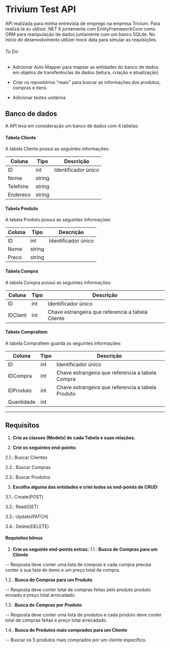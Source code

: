 # Trivium Test API
API realizada para minha entrevista de emprego na empresa Trivium.
Para realizá-la eu utilizei .NET 6 juntamente com EntityFrameworkCore como ORM
para manipulação de dados juntamente com um banco SQLite. No início do desenvolvimento
utilizei mock data para simular as requisições.

###### To Do:

- Adicionar Auto Mapper para mapear as entidades do banco de dados 
em objetos de transferências de dados (leitura, criação e atualização)  

- Criar os repositórios "reais" para buscar as informações dos produtos, compras e itens.  

- Adicionar testes unitários  

## Banco de dados
A API leva em consideração um banco de dados com 4 tabelas:

#### Tabela Cliente

A tabela Cliente possui as seguintes informações:

| Coluna | Tipo | Descrição |
| --- | --- | --- |
| ID | int | Identificador único |
| Nome | string | |
| Telefone | string | |
| Endereco | string | |

#### Tabela Produto

A tabela Produto possui as seguintes informações:

| Coluna | Tipo | Descrição |
| --- | --- | --- |
| ID | int | Identificador único |
| Nome | string | |
| Preco | string | |

#### Tabela Compra

A tabela Compra possui as seguintes informações:

| Coluna | Tipo | Descrição |
| --- | --- | --- |
| ID | int | Identificador único |
| IDClient | int | Chave estrangeira que referencia a tabela Cliente |

#### Tabela CompraItem

A tabela CompraItem guarda as seguintes informações:

| Coluna | Tipo | Descrição |
| --- | --- | --- |
| ID | int | Identificador único |
| IDCompra | int | Chave estrangeira que referencia a tabela Compra |
| IDProduto | int | Chave estrangeira que referencia a tabela Produto |
| Quantidade | int | |
---
## Requisitos

1. **Crie as classes (Models) de cada Tabela e suas relações.** 

2. **Crie os seguintes end-points:**

  2.1.: Buscar Clientes

  2.2.: Buscar Compras

  2.3.: Buscar Produtos

3. **Escolha alguma das entidades e criei todos os end-points de CRUD:**

  3.1.: Create(POST)

  3.2.: Read(GET)

  3.3.: Update(PATCH)

  3.4.: Delete(DELETE)

#### Requisitos bônus

1. **Crie os seguinte end-points extras:**
1.1.: **Busca de Compras para um Cliente**  

-- Resposta deve conter uma lista de compras e cada compra precisa 
conter a sua lista de items e um preço total da compra.  

1.2.: **Busca de Compras para um Produto**  

-- Resposta deve conter total de compras feitas pelo produto produto 
enviado e preço total arrecadado.  

1.3.: **Busca de Compras por Produto**  

-- Resposta deve conter uma lista de produtos e cada produto deve 
conter total de compras feitas e preço total arrecadado.  

1.4.: **Busca de Produtos mais comprados para um Cliente**  

-- Buscar os 5 produtos mais comprados por um cliente específico.



